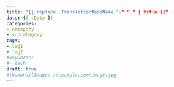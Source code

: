 ```yaml
---
title: "{{ replace .TranslationBaseName "-" " " | title }}"
date: {{ .Date }}
categories:
- category
- subcategory
tags:
- tag1
- tag2
#keywords:
#- tech
draft: true
#thumbnailImage: //example.com/image.jpg
---
```


<!--more-->
